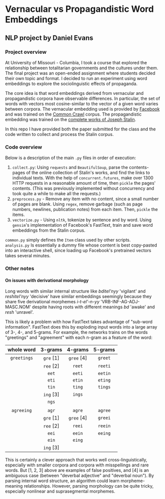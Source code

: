 # Vernacular vs Propagandistic Word Embeddings

## NLP project by Daniel Evans

### Project overview

At University of Missouri - Columbia, I took a course that explored the relationship between totalitarian governments and the cultures under them. The final project was an open-ended assignment where students decided their own topic and format. I decided to run an experiment using word embeddings to explore the sociolinguistic effects of propaganda.

The core idea is that word embeddings derived from vernacular and propagandistic corpora have observable differences. In particular, the set of words with vectors most cosine-similar to the vector of a given word varies between corpora. The vernacular embedding used is provided by [Facebook](fasttext.cc) and was trained on the [Common Crawl](http://commoncrawl.org/) corpus. The propagandistic embedding was trained on the [complete works of Joseph Stalin](http://grachev62.narod.ru/stalin/index.htm).

In this repo I have provided both the paper submitted for the class and the code written to collect and process the Stalin corpus.

### Code overview

Below is a description of the main `.py` files in order of execution:

1. `collect.py`: Using `requests` and `BeautifulSoup`, parse the contents-pages of the online collection of Stalin's works, and find the links to individual texts. With the help of `concurrent.futures`, make over 1300 HTTP requests in a reasonable amount of time, then `pickle` the pages' contents. (This was previously implemented without concurrency and took quite a while to make all the requests.)
2. `preprocess.py` - Remove any item with no content, since a small number of pages are blank. Using `regex`, remove garbage (such as page numbers, newlines, publication notes) from each item. Then, `pickle` the items.
3. `vectorize.py` - Using `nltk`, tokenize by sentence and by word. Using `gensim`'s implementation of Facebook's FastText, train and save word embeddings from the Stalin corpus.

`common.py` simply defines the `Item` class used by other scripts.  
`analysis.py` Is essentially a dummy file whose content is best copy-pasted into an interactive shell, since loading up Facebook's pretrained vectors takes several minutes.

### Other notes

#### On issues with derivational morphology

Long words with similar internal structure like *bditel'nyy* 'vigilant' and *reshitel'nyy* 'decisive' have similar embeddings seemingly because they share five derivational morphemes *i-t-el'-n-yy* 'VRB-INF-AG-ADJ-MASC.NOM' despite having roots with different meanings *bd* 'awake' and *resh* 'unravel'.

This is likely a problem with how FastText takes advantage of "sub-word information". FastText does this by exploding input words into a large array of 3-, 4-, and 5-grams. For example, the networks trains on the words "greetings" and "agreement" with each n-gram as a feature of the word:

| whole word  |  3-grams  |  4-grams   |  5-grams  |
|    :---:    |   :---:   |   :---:    |   :---:   |
| `greetings` | `gre` [1] | `gree` [4] | `greet`   |
|             | `ree` [2] | `reet`     | `reeti`   |
|             | `eet`     | `eeti`     | `eetin`   |
|             | `eti`     | `etin`     | `eting`   |
|             | `tin`     | `ting`     | `tings`   |
|             | `ing` [3] | `ings`     |           |
|             | `ngs`     |            |           |
|             |           |            |           |
| `agreeing`  | `agr`     | `agre`     | `agree`   |
|             | `gre` [1] | `gree` [4] | `greei`   |
|             | `ree` [2] | `reei`     | `reein`   |
|             | `eei`     | `eein`     | `eeing`   |
|             | `ein`     | `eing`     |           |
|             | `ing` [3] |            |           |

This is certainly a clever approach that works well cross-linguistically, especially with smaller corpora and corpora with misspellings and rare words. But [1, 2, 3] above are examples of false positives, and [4] is an ambiguous case (between "deverbal adjective" and "deverbal noun"). By parsing internal word structure, an algorithm could learn morpheme-meaning relationships. However, parsing morphology can be quite tricky, especially nonlinear and suprasegmental morphemes.